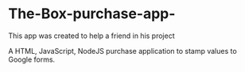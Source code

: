# The-Box-purchase-app-
This app was created to help a friend in his project

A HTML, JavaScript, NodeJS purchase application to stamp values to Google forms.
